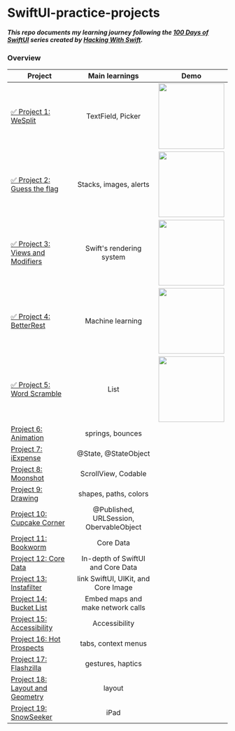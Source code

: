 # SwiftUI-practice-projects

***This repo documents my learning journey following the [100 Days of SwiftUI](https://www.hackingwithswift.com/100/swiftui) series created by [Hacking With Swift](https://www.hackingwithswift.com/).***

### Overview

| Project    | Main learnings | Demo | 
| ---------------- |:-------------:| --------- |
| [✅ Project 1: WeSplit](https://www.hackingwithswift.com/books/ios-swiftui/wesplit-introduction) | TextField, Picker | <img width=150 src="https://github.com/qingqingqingli/SwiftUI-practice-projects/blob/main/demo/project1.png">
| [✅ Project 2: Guess the flag](https://www.hackingwithswift.com/books/ios-swiftui/guess-the-flag-introduction) | Stacks, images, alerts | <img width=150 src="https://github.com/qingqingqingli/SwiftUI-practice-projects/blob/main/demo/project2.png">
| [✅ Project 3: Views and Modifiers](https://www.hackingwithswift.com/books/ios-swiftui/views-and-modifiers-introduction) | Swift's rendering system | <img width=150 src="https://github.com/qingqingqingli/SwiftUI-practice-projects/blob/main/demo/project3.png">
| [✅ Project 4: BetterRest](https://www.hackingwithswift.com/books/ios-swiftui/betterrest-introduction) | Machine learning | <img width=150 src="https://github.com/qingqingqingli/SwiftUI-practice-projects/blob/main/demo/project4-2.png">
| [✅ Project 5: Word Scramble](https://www.hackingwithswift.com/books/ios-swiftui/word-scramble-introduction) | List | <img width=150 src="https://github.com/qingqingqingli/SwiftUI-practice-projects/blob/main/demo/project5-1.png">
| [Project 6: Animation](https://www.hackingwithswift.com/books/ios-swiftui/animation-introduction) | springs, bounces |
| [Project 7: iExpense](https://www.hackingwithswift.com/books/ios-swiftui/iexpense-introduction) | @State, @StateObject |
| [Project 8: Moonshot](https://www.hackingwithswift.com/books/ios-swiftui/moonshot-introduction) | ScrollView, Codable |
| [Project 9: Drawing](https://www.hackingwithswift.com/books/ios-swiftui/drawing-introduction) | shapes, paths, colors |
| [Project 10: Cupcake Corner](https://www.hackingwithswift.com/books/ios-swiftui/cupcake-corner-introduction) | @Published, URLSession, ObervableObject |
| [Project 11: Bookworm](https://www.hackingwithswift.com/books/ios-swiftui/bookworm-introduction) | Core Data |
| [Project 12: Core Data](https://www.hackingwithswift.com/books/ios-swiftui/core-data-introduction) | In-depth of SwiftUI and Core Data |
| [Project 13: Instafilter](https://www.hackingwithswift.com/books/ios-swiftui/instafilter-introduction) | link SwiftUI, UIKit, and Core Image |
| [Project 14: Bucket List](https://www.hackingwithswift.com/books/ios-swiftui/bucket-list-introduction) | Embed maps and make network calls |
| [Project 15: Accessibility](https://www.hackingwithswift.com/books/ios-swiftui/accessibility-introduction) | Accessibility |
| [Project 16: Hot Prospects](https://www.hackingwithswift.com/books/ios-swiftui/hot-prospects-introduction) | tabs, context menus |
| [Project 17: Flashzilla](https://www.hackingwithswift.com/books/ios-swiftui/flashzilla-introduction) | gestures, haptics |
| [Project 18: Layout and Geometry](https://www.hackingwithswift.com/books/ios-swiftui/layout-and-geometry-introduction) | layout |
| [Project 19: SnowSeeker](https://www.hackingwithswift.com/books/ios-swiftui/snowseeker-introduction) | iPad |